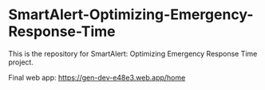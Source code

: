 # SmartAlert-Optimizing-Emergency-Response-Time

This is the repository for SmartAlert: Optimizing Emergency Response Time project. 

Final web app: https://gen-dev-e48e3.web.app/home 
